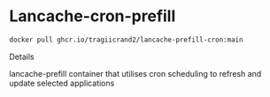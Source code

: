 # Lancache-cron-prefill

```bash
docker pull ghcr.io/tragiicrand2/lancache-prefill-cron:main
```

Details

lancache-prefill container that utilises cron scheduling to refresh and update selected applications
